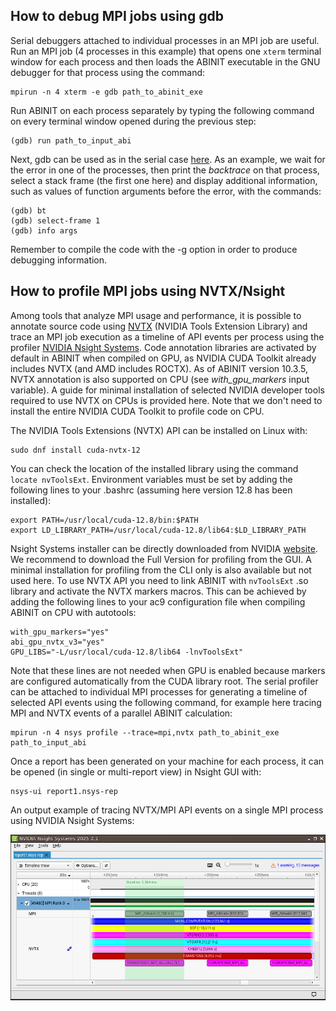 ## How to debug MPI jobs using gdb

Serial debuggers attached to individual processes in an MPI job are useful.
Run an MPI job (4 processes in this example) that opens one `xterm` terminal window for each process and then 
loads the ABINIT executable in the GNU debugger for that process using the command:

    mpirun -n 4 xterm -e gdb path_to_abinit_exe

Run ABINIT on each process separately by typing the following command on every terminal window opened during the
previous step:

    (gdb) run path_to_input_abi

Next, gdb can be used as in the serial case
[here](https://docs.abinit.org/developers/developers_howto/#how-to-debug-with-gdb). As an example, we wait for the
error in one of the processes, then print the *backtrace* on that process, select a stack frame (the first one here) 
and display additional information, such as values of function arguments before the error, with the commands:

    (gdb) bt
    (gdb) select-frame 1
    (gdb) info args

Remember to compile the code with the -g option in order to produce debugging information. 

## How to profile MPI jobs using NVTX/Nsight

Among tools that analyze MPI usage and performance, it is possible to annotate source code using [NVTX](https://nvidia.github.io/NVTX/) (NVIDIA Tools Extension Library) and trace an MPI job execution as a timeline of API events per process using the profiler [NVIDIA Nsight Systems](https://developer.nvidia.com/nsight-systems). Code annotation libraries are activated by default in ABINIT when compiled on GPU, as NVIDIA CUDA Toolkit already includes NVTX (and AMD includes ROCTX). As of ABINIT version 10.3.5, NVTX annotation is also supported on CPU (see *with_gpu_markers* input variable). A guide for minimal installation of selected NVIDIA developer tools required to use NVTX on CPUs is provided here. Note that we don't need to install the entire NVIDIA CUDA Toolkit to profile code on CPU.

The NVIDIA Tools Extensions (NVTX) API can be installed on Linux with:

    sudo dnf install cuda-nvtx-12

You can check the location of the installed library using the command `locate nvToolsExt`.
Environment variables must be set by adding the following lines to your .bashrc (assuming here version 12.8 has been 
installed): 

    export PATH=/usr/local/cuda-12.8/bin:$PATH
    export LD_LIBRARY_PATH=/usr/local/cuda-12.8/lib64:$LD_LIBRARY_PATH

Nsight Systems installer can be directly downloaded from NVIDIA
[website](https://developer.nvidia.com/nsight-systems/get-started). We recommend to download the Full Version for 
profiling from the GUI. A minimal installation for profiling from the CLI only is also available but not used here. 
To use NVTX API you need to link ABINIT with `nvToolsExt` .so library and activate the NVTX markers macros. This can be
achieved by adding the following lines to your ac9 configuration file when compiling ABINIT on CPU with autotools:

    with_gpu_markers="yes"
    abi_gpu_nvtx_v3="yes"
    GPU_LIBS="-L/usr/local/cuda-12.8/lib64 -lnvToolsExt"

Note that these lines are not needed when GPU is enabled because markers are configured automatically 
from the CUDA library root. The serial profiler can be attached to individual MPI processes for 
generating a timeline of selected API events using the following command, for example here tracing MPI and NVTX events of a parallel ABINIT calculation: 
 
    mpirun -n 4 nsys profile --trace=mpi,nvtx path_to_abinit_exe path_to_input_abi

Once a report has been generated on your machine for each process, it can be opened (in single or multi-report view) 
in Nsight GUI with: 

    nsys-ui report1.nsys-rep

An output example of tracing NVTX/MPI API events on a single MPI process using NVIDIA Nsight Systems:

![nsight_screenshot](nsight.png)
